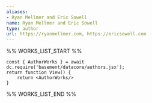 ```yaml
---
aliases:
- Ryan Mellmer and Eric Sowell
name: Ryan Mellmer and Eric Sowell
type: author
url: https://ryanmellmer.com, https://ericsowell.com
---
```



%% WORKS_LIST_START %%

```datacorejsx
const { AuthorWorks } = await dc.require('basement/datacore/authors.jsx');
return function View() {
    return <AuthorWorks/>
}
```
%% WORKS_LIST_END %%